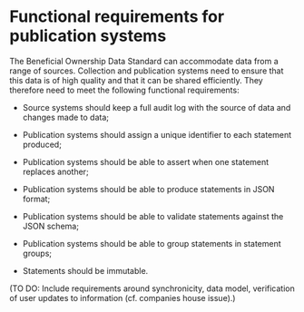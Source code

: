 Functional requirements for publication systems
===============================================

The Beneficial Ownership Data Standard can accommodate data from a range of sources. Collection and publication systems need to ensure that this data is of high quality and that it can be shared efficiently. They therefore need to meet the following functional requirements:

* Source systems should keep a full audit log with the source of data and changes made to data;

* Publication systems should assign a unique identifier to each statement produced;

* Publication systems should be able to assert when one statement replaces another;

* Publication systems should be able to produce statements in JSON format;

* Publication systems should be able to validate statements against the JSON schema;

* Publication systems should be able to group statements in statement groups;

* Statements should be immutable.

(TO DO: Include requirements around synchronicity, data model, verification of user updates to information (cf. companies house issue).)

